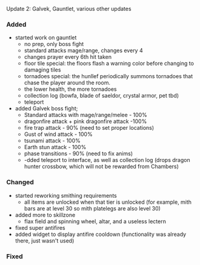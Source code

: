 Update 2: Galvek, Gauntlet, various other updates  
### Added  
* started work on gauntlet  
  * no prep, only boss fight  
  * standard attacks mage/range, changes every 4  
  * changes prayer every 6th hit taken  
  * floor tile special: the floors flash a warning color before changing to damaging tiles  
  * tornadoes special: the hunllef periodically summons tornadoes that chase the player around the room.  
  * the lower health, the more tornadoes  
  * collection log (bowfa, blade of saeldor, crystal armor, pet tbd)  
  * teleport  
* added Galvek boss fight;  
  *  Standard attacks with mage/range/melee - 100%  
  *  dragonfire attack + pink dragonfire attack -100%  
  *  fire trap attack - 90% (need to set proper locations)  
  *  Gust of wind attack - 100%  
  *  tsunami attack - 100%  
  *  Earth stun attack - 100%  
  *  phase transitions - 90% (need to fix anims)  
  *  -dded teleport to interface, as well as collection log (drops dragon hunter crossbow, which will not be rewarded from Chambers)  
### Changed  
* started reworking smithing requirements  
  * all items are unlocked when that tier is unlocked (for example, mith bars are at level 30 so mith platelegs are also level 30)  
* added more to skillzone  
  * flax field and spinning wheel, altar, and a useless lectern  
* fixed super antifires  
* added widget to display antifire cooldown (functionality was already there, just wasn't used)  
### Fixed  